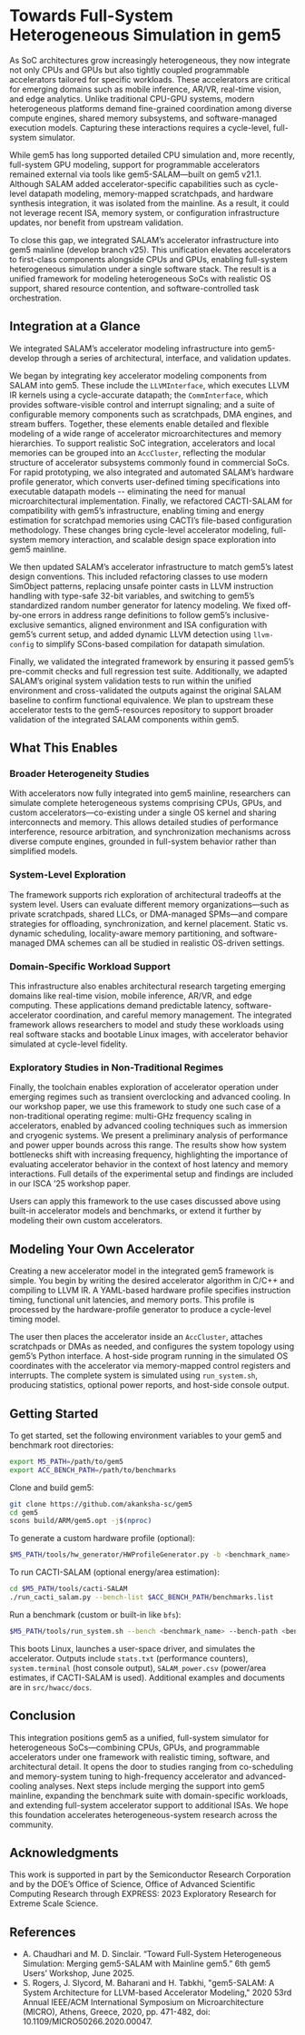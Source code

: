 # Towards Full-System Heterogeneous Simulation in gem5

As SoC architectures grow increasingly heterogeneous, they now integrate not only CPUs and GPUs but also tightly coupled programmable accelerators tailored for specific workloads. These accelerators are critical for emerging domains such as mobile inference, AR/VR, real-time vision, and edge analytics. Unlike traditional CPU-GPU systems, modern heterogeneous platforms demand fine-grained coordination among diverse compute engines, shared memory subsystems, and software-managed execution models. Capturing these interactions requires a cycle-level, full-system simulator.

While gem5 has long supported detailed CPU simulation and, more recently, full-system GPU modeling, support for programmable accelerators remained external via tools like gem5-SALAM—built on gem5 v21.1. Although SALAM added accelerator-specific capabilities such as cycle-level datapath modeling, memory-mapped scratchpads, and hardware synthesis integration, it was isolated from the mainline. As a result, it could not leverage recent ISA, memory system, or configuration infrastructure updates, nor benefit from upstream validation.

To close this gap, we integrated SALAM’s accelerator infrastructure into gem5 mainline (develop branch v25). This unification elevates accelerators to first-class components alongside CPUs and GPUs, enabling full-system heterogeneous simulation under a single software stack. The result is a unified framework for modeling heterogeneous SoCs with realistic OS support, shared resource contention, and software-controlled task orchestration.

## Integration at a Glance

We integrated SALAM’s accelerator modeling infrastructure into gem5-develop through a series of architectural, interface, and validation updates.

We began by integrating key accelerator modeling components from SALAM into gem5. These include the `LLVMInterface`, which executes LLVM IR kernels using a cycle-accurate datapath; the `CommInterface`, which provides software-visible control and interrupt signaling; and a suite of configurable memory components such as scratchpads, DMA engines, and stream buffers. Together, these elements enable detailed and flexible modeling of a wide range of accelerator microarchitectures and memory hierarchies. To support realistic SoC integration, accelerators and local memories can be grouped into an `AccCluster`, reflecting the modular structure of accelerator subsystems commonly found in commercial SoCs. For rapid prototyping, we also integrated and automated SALAM’s hardware profile generator, which converts user-defined timing specifications into executable datapath models -- eliminating the need for manual microarchitectural implementation. Finally, we refactored CACTI-SALAM for compatibility with gem5’s infrastructure, enabling timing and energy estimation for scratchpad memories using CACTI’s file-based configuration methodology. These changes bring cycle-level accelerator modeling, full-system memory interaction, and scalable design space exploration into gem5 mainline.

We then updated SALAM’s accelerator infrastructure to match gem5’s latest design conventions. This included refactoring classes to use modern SimObject patterns, replacing unsafe pointer casts in LLVM instruction handling with type-safe 32-bit variables, and switching to gem5’s standardized random number generator for latency modeling. We fixed off-by-one errors in address range definitions to follow gem5’s inclusive-exclusive semantics, aligned environment and ISA configuration with gem5’s current setup, and added dynamic LLVM detection using `llvm-config` to simplify SCons-based compilation for datapath simulation.

Finally, we validated the integrated framework by ensuring it passed gem5’s pre-commit checks and full regression test suite. Additionally, we adapted SALAM’s original system validation tests to run within the unified environment and cross-validated the outputs against the original SALAM baseline to confirm functional equivalence. We plan to upstream these accelerator tests to the gem5-resources repository to support broader validation of the integrated SALAM components within gem5.

## What This Enables

### Broader Heterogeneity Studies

With accelerators now fully integrated into gem5 mainline, researchers can simulate complete heterogeneous systems comprising CPUs, GPUs, and custom accelerators—co-existing under a single OS kernel and sharing interconnects and memory. This allows detailed studies of performance interference, resource arbitration, and synchronization mechanisms across diverse compute engines, grounded in full-system behavior rather than simplified models.

### System-Level Exploration

The framework supports rich exploration of architectural tradeoffs at the system level. Users can evaluate different memory organizations—such as private scratchpads, shared LLCs, or DMA-managed SPMs—and compare strategies for offloading, synchronization, and kernel placement. Static vs. dynamic scheduling, locality-aware memory partitioning, and software-managed DMA schemes can all be studied in realistic OS-driven settings.

### Domain-Specific Workload Support

This infrastructure also enables architectural research targeting emerging domains like real-time vision, mobile inference, AR/VR, and edge computing. These applications demand predictable latency, software-accelerator coordination, and careful memory management. The integrated framework allows researchers to model and study these workloads using real software stacks and bootable Linux images, with accelerator behavior simulated at cycle-level fidelity.

### Exploratory Studies in Non-Traditional Regimes

Finally, the toolchain enables exploration of accelerator operation under emerging regimes such as transient overclocking and advanced cooling. In our workshop paper, we use this framework to study one such case of a non-traditional operating regime: multi-GHz frequency scaling in accelerators, enabled by advanced cooling techniques such as immersion and cryogenic systems. We present a preliminary analysis of performance and power upper bounds across this range. The results show how system bottlenecks shift with increasing frequency, highlighting the importance of evaluating accelerator behavior in the context of host latency and memory interactions. Full details of the experimental setup and findings are included in our ISCA ’25 workshop paper.

Users can apply this framework to the use cases discussed above using built-in accelerator models and benchmarks, or extend it further by modeling their own custom accelerators.

## Modeling Your Own Accelerator

Creating a new accelerator model in the integrated gem5 framework is simple. You begin by writing the desired accelerator algorithm in C/C++ and compiling to LLVM IR.  A YAML-based hardware profile specifies instruction timing, functional unit latencies, and memory ports. This profile is processed by the hardware-profile generator to produce a cycle-level timing model.

The user then places the accelerator inside an `AccCluster`, attaches scratchpads or DMAs as needed, and configures the system topology using gem5’s Python interface. A host-side program running in the simulated OS coordinates with the accelerator via memory-mapped control registers and interrupts. The complete system is simulated using `run_system.sh`, producing statistics, optional power reports, and host-side console output.

## Getting Started

To get started, set the following environment variables to your gem5 and benchmark root directories:

```bash
export M5_PATH=/path/to/gem5
export ACC_BENCH_PATH=/path/to/benchmarks
```

Clone and build gem5:

```bash
git clone https://github.com/akanksha-sc/gem5
cd gem5
scons build/ARM/gem5.opt -j$(nproc)
```

To generate a custom hardware profile (optional):

```bash
$M5_PATH/tools/hw_generator/HWProfileGenerator.py -b <benchmark_name>
```

To run CACTI-SALAM (optional energy/area estimation):

```bash
cd $M5_PATH/tools/cacti-SALAM
./run_cacti_salam.py --bench-list $ACC_BENCH_PATH/benchmarks.list
```

Run a benchmark (custom or built-in like `bfs`):

```bash
$M5_PATH/tools/run_system.sh --bench <benchmark_name> --bench-path <benchmark_path>
```

This boots Linux, launches a user-space driver, and simulates the accelerator. Outputs include `stats.txt` (performance counters), `system.terminal` (host console output), `SALAM_power.csv` (power/area estimates, if CACTI-SALAM is used). Additional examples and documents are in `src/hwacc/docs`.

## Conclusion

This integration positions gem5 as a unified, full-system simulator for heterogeneous SoCs—combining CPUs, GPUs, and programmable accelerators under one framework with realistic timing, software, and architectural detail. It opens the door to studies ranging from co-scheduling and memory-system tuning to high-frequency accelerator and advanced-cooling analyses. Next steps include merging the support into gem5 mainline, expanding the benchmark suite with domain-specific workloads, and extending full-system accelerator support to additional ISAs. We hope this foundation accelerates heterogeneous-system research across the community.

## Acknowledgments

This work is supported in part by the Semiconductor Research Corporation and by the DOE’s Office of Science, Office of Advanced Scientific Computing Research through EXPRESS: 2023 Exploratory Research for Extreme Scale Science.

## References

* A. Chaudhari and M. D. Sinclair. “Toward Full-System Heterogeneous Simulation: Merging gem5-SALAM with Mainline gem5.” 6th gem5 Users’ Workshop, June 2025.
* S. Rogers, J. Slycord, M. Baharani and H. Tabkhi, "gem5-SALAM: A System Architecture for LLVM-based Accelerator Modeling," 2020 53rd Annual IEEE/ACM International Symposium on Microarchitecture (MICRO), Athens, Greece, 2020, pp. 471-482, doi: 10.1109/MICRO50266.2020.00047.
